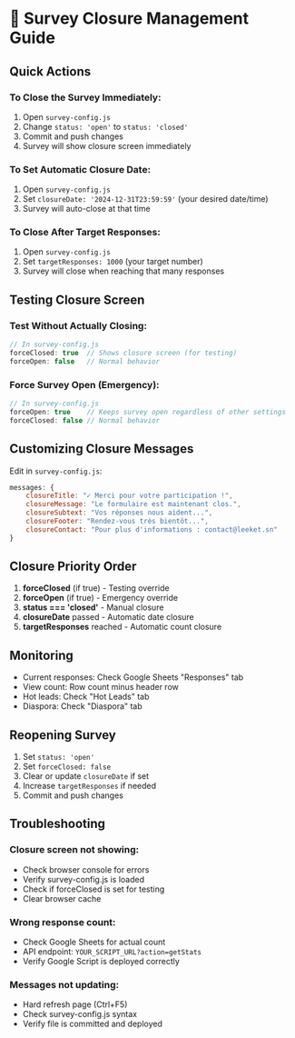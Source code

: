 # 🔐 Survey Closure Management Guide

## Quick Actions

### To Close the Survey Immediately:
1. Open `survey-config.js`
2. Change `status: 'open'` to `status: 'closed'`
3. Commit and push changes
4. Survey will show closure screen immediately

### To Set Automatic Closure Date:
1. Open `survey-config.js`
2. Set `closureDate: '2024-12-31T23:59:59'` (your desired date/time)
3. Survey will auto-close at that time

### To Close After Target Responses:
1. Open `survey-config.js`  
2. Set `targetResponses: 1000` (your target number)
3. Survey will close when reaching that many responses

## Testing Closure Screen

### Test Without Actually Closing:
```javascript
// In survey-config.js
forceClosed: true  // Shows closure screen (for testing)
forceOpen: false   // Normal behavior
```

### Force Survey Open (Emergency):
```javascript
// In survey-config.js
forceOpen: true    // Keeps survey open regardless of other settings
forceClosed: false // Normal behavior
```

## Customizing Closure Messages

Edit in `survey-config.js`:
```javascript
messages: {
    closureTitle: "✓ Merci pour votre participation !",
    closureMessage: "Le formulaire est maintenant clos.",
    closureSubtext: "Vos réponses nous aident...",
    closureFooter: "Rendez-vous très bientôt...",
    closureContact: "Pour plus d'informations : contact@leeket.sn"
}
```

## Closure Priority Order

1. **forceClosed** (if true) - Testing override
2. **forceOpen** (if true) - Emergency override  
3. **status === 'closed'** - Manual closure
4. **closureDate** passed - Automatic date closure
5. **targetResponses** reached - Automatic count closure

## Monitoring

- Current responses: Check Google Sheets "Responses" tab
- View count: Row count minus header row
- Hot leads: Check "Hot Leads" tab
- Diaspora: Check "Diaspora" tab

## Reopening Survey

1. Set `status: 'open'`
2. Set `forceClosed: false`
3. Clear or update `closureDate` if set
4. Increase `targetResponses` if needed
5. Commit and push changes

## Troubleshooting

### Closure screen not showing:
- Check browser console for errors
- Verify survey-config.js is loaded
- Check if forceClosed is set for testing
- Clear browser cache

### Wrong response count:
- Check Google Sheets for actual count
- API endpoint: `YOUR_SCRIPT_URL?action=getStats`
- Verify Google Script is deployed correctly

### Messages not updating:
- Hard refresh page (Ctrl+F5)
- Check survey-config.js syntax
- Verify file is committed and deployed